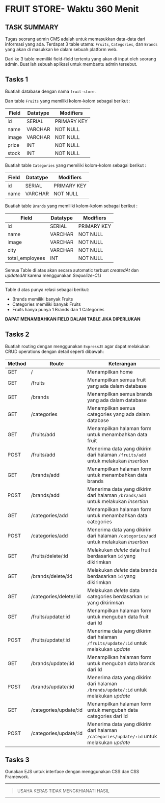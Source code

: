 # FRUIT STORE- Waktu 360 Menit

## TASK SUMMARY

Tugas seorang admin CMS adalah untuk memasukkan data-data dari informasi yang ada. Terdapat 3 table utama: `Fruits`, `Categories`, dan `Brands` yang akan di masukkan ke dalam sebuah platform web.

Dari ke 3 table memiliki field-field tertentu yang akan di input oleh seorang admin. Buat lah sebuah aplikasi untuk membantu admin tersebut.

## Tasks 1

Buatlah database dengan nama `fruit-store`.

Dan table `Fruits` yang memiliki kolom-kolom sebagai berikut :

| Field | Datatype | Modifiers   |
| ----- | -------- | ----------- |
| id    | SERIAL   | PRIMARY KEY |
| name  | VARCHAR  | NOT NULL    |
| image | VARCHAR  | NOT NULL    |
| price | INT      | NOT NULL    |
| stock | INT      | NOT NULL    |

Buatlah table `Categories` yang memiliki kolom-kolom sebagai berikut :

| Field | Datatype | Modifiers   |
| ----- | -------- | ----------- |
| id    | SERIAL   | PRIMARY KEY |
| name  | VARCHAR  | NOT NULL    |
  
Buatlah table `Brands` yang memiliki kolom-kolom sebagai berikut :

| Field           | Datatype | Modifiers   |
| --------------- | -------- | ----------- |
| id              | SERIAL   | PRIMARY KEY |
| name            | VARCHAR  | NOT NULL    |
| image           | VARCHAR  | NOT NULL    |
| city            | VARCHAR  | NOT NULL    |
| total_employees | INT      | NOT NULL    |

Semua Table di atas akan secara automatic terbuat _createdAt_ dan _updatedAt_ karena menggunakan _Sequelize-CLI_

---
Table d atas punya relasi sebagai berikut:

- Brands memiliki banyak Fruits
- Categories memiliki banyak Fruits
- Fruits hanya punya 1 Brands dan 1 Categories
  
**DAPAT MENAMBAHKAN FIELD DALAM TABLE JIKA DIPERLUKAN**

## Tasks 2

Buatlah routing dengan menggunakan `ExpressJS` agar dapat melakukan CRUD operations dengan detail seperti dibawah:

| Method | Route                  | Keterangan                                                                                |
| ------ | ---------------------- | ----------------------------------------------------------------------------------------- |
| GET    | /                      | Menampilkan home                                                                          |
| GET    | /fruits                | Menampilkan semua fruit yang ada dalam database                                           |
| GET    | /brands                | Menampilkan semua brands yang ada dalam database                                          |
| GET    | /categories            | Menampilkan semua categories yang ada dalam database                                           |
| GET    | /fruits/add            | Menampilkan halaman form untuk menambahkan data fruit                                     |
| POST   | /fruits/add            | Menerima data yang dikirim dari halaman `/fruits/add` untuk melakukan _insertion_         |
| GET    | /brands/add            | Menampilkan halaman form untuk menambahkan data brands                                    |
| POST   | /brands/add            | Menerima data yang dikirim dari halaman `/brands/add` untuk melakukan _insertion_         |
| GET    | /categories/add        | Menampilkan halaman form untuk menambahkan data categories                                |
| POST   | /categories/add        | Menerima data yang dikirim dari halaman `/categories/add` untuk melakukan _insertion_     |
| GET    | /fruits/delete/:id     | Melakukan _delete_ data fruit berdasarkan `id` yang dikirimkan                            |
| GET    | /brands/delete/:id     | Melakukan _delete_ data brands berdasarkan `id` yang dikirimkan                           |
| GET    | /categories/delete/:id | Melakukan _delete_ data categories berdasarkan `id` yang dikirimkan                       |
| GET    | /fruits/update/:id     | Menampilkan halaman form untuk mengubah data fruit dari Id                                |
| POST   | /fruits/update/:id     | Menerima data yang dikirim dari halaman `/fruits/update/:id` untuk melakukan _update_     |
| GET    | /brands/update/:id     | Menampilkan halaman form untuk mengubah data brands dari Id                               |
| POST   | /brands/update/:id     | Menerima data yang dikirim dari halaman `/brands/update/:id` untuk melakukan _update_     |
| GET    | /categories/update/:id | Menampilkan halaman form untuk mengubah data categories dari Id                           |
| POST   | /categories/update/:id | Menerima data yang dikirim dari halaman `/categories/update/:id` untuk melakukan _update_ |

## Tasks 3

Gunakan EJS untuk interface dengan menggunakan CSS dan CSS Framework.

---

> USAHA KERAS TIDAK MENGKHIANATI HASIL

---
